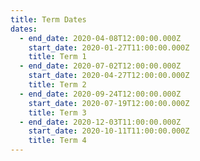 ```yaml
---
title: Term Dates
dates:
  - end_date: 2020-04-08T12:00:00.000Z
    start_date: 2020-01-27T11:00:00.000Z
    title: Term 1
  - end_date: 2020-07-02T12:00:00.000Z
    start_date: 2020-04-27T12:00:00.000Z
    title: Term 2
  - end_date: 2020-09-24T12:00:00.000Z
    start_date: 2020-07-19T12:00:00.000Z
    title: Term 3
  - end_date: 2020-12-03T11:00:00.000Z
    start_date: 2020-10-11T11:00:00.000Z
    title: Term 4
---
```


